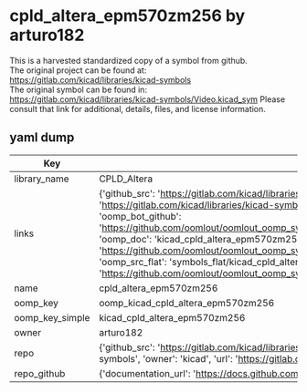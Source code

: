 # cpld_altera_epm570zm256 by arturo182  
This is a harvested standardized copy of a symbol from github.  
The original project can be found at:  
https://gitlab.com/kicad/libraries/kicad-symbols  
The original symbol can be found in:
https://gitlab.com/kicad/libraries/kicad-symbols/Video.kicad_sym
Please consult that link for additional, details, files, and license information.  
## yaml dump  
| Key | Value |  
| --- | --- |  
| library_name | CPLD_Altera |  
| links | {'github_src': 'https://gitlab.com/kicad/libraries/kicad-symbols/Video.kicad_sym', 'github_src_repo': 'https://gitlab.com/kicad/libraries/kicad-symbols', 'oomp_bot': 'kicad_cpld_altera_epm570zm256/working', 'oomp_bot_github': 'https://github.com/oomlout/oomlout_oomp_symbol_bot/tree/main/kicad_cpld_altera_epm570zm256/working', 'oomp_doc': 'kicad_cpld_altera_epm570zm256/working', 'oomp_doc_github': 'https://github.com/oomlout/oomlout_oomp_symbol_doc/tree/main/kicad_cpld_altera_epm570zm256/working', 'oomp_src_flat': 'symbols_flat/kicad_cpld_altera_epm570zm256/working', 'oomp_src_flat_github': 'https://github.com/oomlout/oomlout_oomp_symbol_src/tree/main/kicad_cpld_altera_epm570zm256/working'} |  
| name | cpld_altera_epm570zm256 |  
| oomp_key | oomp_kicad_cpld_altera_epm570zm256 |  
| oomp_key_simple | kicad_cpld_altera_epm570zm256 |  
| owner | arturo182 |  
| repo | {'github_src': 'https://gitlab.com/kicad/libraries/kicad-symbols/Video.kicad_sym', 'name': 'libraries/kicad-symbols', 'owner': 'kicad', 'url': 'https://gitlab.com/kicad/libraries/kicad-symbols'} |  
| repo_github | {'documentation_url': 'https://docs.github.com/rest/repos/repos#get-a-repository', 'message': 'Not Found'} |  

